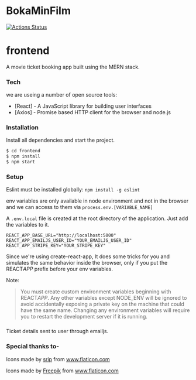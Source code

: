 # BokaMinFilm

[![Actions Status](https://github.com/meerajm/boka-min-film/workflows/BokaMinFilm%20Frontend/badge.svg)](https://github.com/meerajm/boka-min-film/actions)

# frontend
A movie ticket booking app built using the MERN stack.

### Tech

we are useing a number of open source tools:

- [React] - A JavaScript library for building user interfaces
- [Axios] - Promise based HTTP client for the browser and node.js

### Installation

Install all dependencies and start the project.

```sh
$ cd frontend
$ npm install
$ npm start
```

### Setup

Eslint must be installed globally: `npm install -g eslint`

env variables are only available in node environment and not in the browser and we can access to them via `process.env.[VARIABLE_NAME]`

A `.env.local` file is created at the root directory of the application. Just add the variables to it.

```
REACT_APP_BASE_URL="http://localhost:5000"
REACT_APP_EMAILJS_USER_ID="YOUR_EMAILJS_USER_ID"
REACT_APP_STRIPE_KEY="YOUR_STRIPE_KEY"
```

Since we're using create-react-app, It does some tricks for you and simulates the same behavior inside the browser, only if you put the REACT*APP* prefix before your env variables.

Note:

> You must create custom environment variables beginning with REACT*APP*. Any other variables except NODE_ENV will be ignored to avoid accidentally exposing a private key on the machine that could have the same name. Changing any environment variables will require you to restart the development server if it is running.

###
Ticket details sent to user through emailjs.

### Special thanks to-
Icons made by <a href="https://www.flaticon.com/authors/srip" title="srip">srip</a> from <a href="https://www.flaticon.com/" title="Flaticon"> www.flaticon.com</a>

Icons made by <a href="https://www.flaticon.com/authors/freepik" title="Freepik">Freepik</a> from <a href="https://www.flaticon.com/" title="Flaticon"> www.flaticon.com</a>